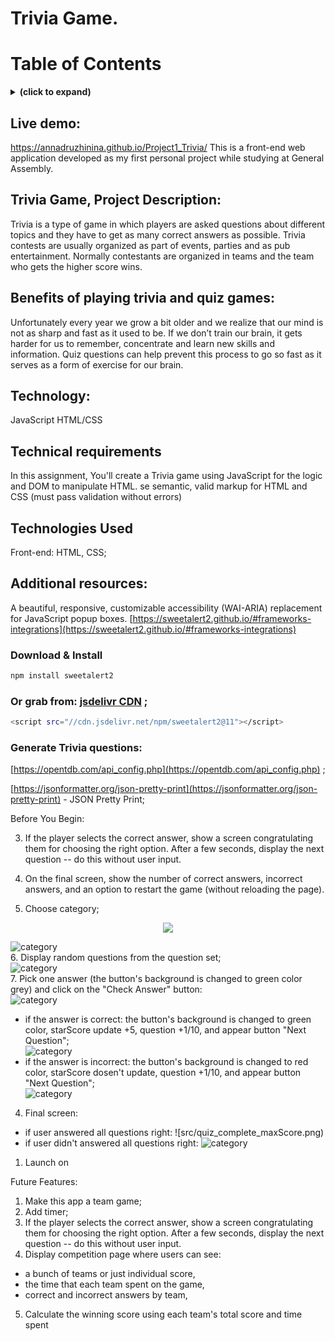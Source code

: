 # Trivia Game.
# Table of Contents

<details>
<summary><b>(click to expand)</b></summary>
<!-- MarkdownTOC -->
  
1. [Live demo](##liveDemo)
1. [Description](##description)
1. [Benefits of playing trivia and quiz games](##benefits)
1. [Technology](##technology)  

<!-- /MarkdownTOC -->
</details>


<a id="liveDemo"></a>
## Live demo:

https://annadruzhinina.github.io/Project1_Trivia/
This is a front-end web application developed as my first personal project while studying at General
Assembly.

<a id="description"></a>
## Trivia Game, Project Description:

Trivia is a type of game in which players are asked questions about different topics and they have to get as many correct answers as possible. Trivia contests are usually organized as part of events, parties and as pub entertainment. Normally contestants are organized in teams and the team who gets the higher score wins.

<a id="benefits"></a>
## Benefits of playing trivia and quiz games:

Unfortunately every year we grow a bit older and we realize that our mind is not as sharp and fast as it used to be. If we don’t train our brain, it gets harder for us to remember, concentrate and learn new skills and information.
Quiz questions can help prevent this process to go so fast as it serves as a form of exercise for our brain.

<a id="technology"></a>
## Technology:

JavaScript
HTML/CSS

## Technical requirements

In this assignment, You'll create a Trivia game using JavaScript for the logic and DOM to manipulate HTML. se semantic, valid markup for HTML and CSS (must pass validation without errors)

## Technologies Used

Front-end: HTML, CSS;

## Additional resources:

A beautiful, responsive, customizable accessibility (WAI-ARIA) replacement for JavaScript popup boxes.
[https://sweetalert2.github.io/#frameworks-integrations](https://sweetalert2.github.io/#frameworks-integrations)

### Download & Install

```bash
npm install sweetalert2
```

### Or grab from: [jsdelivr CDN](https://www.jsdelivr.com/package/npm/sweetalert2) ;

```bash
<script src="//cdn.jsdelivr.net/npm/sweetalert2@11"></script>
```

### Generate Trivia questions:

[https://opentdb.com/api_config.php](https://opentdb.com/api_config.php) ;

[https://jsonformatter.org/json-pretty-print](https://jsonformatter.org/json-pretty-print) - JSON Pretty Print;

Before You Begin:




3. If the player selects the correct answer, show a screen congratulating them for choosing the right option. After a few seconds, display the next question -- do this without user input.
4. On the final screen, show the number of correct answers, incorrect answers, and an option to restart the game (without reloading the page).

5. Choose category;

<div style="text-align:center"><img src="choose_category.jpg" /></div>

![category](src/choose_category.jpg)<br> 6. Display random questions from the question set;<br>
![category](src/question.jpg)<br> 7. Pick one answer (the button's background is changed to green color grey) and click on the "Check Answer" button:<br>
![category](src/selected_question.jpg)<br>

- if the answer is correct: the button's background is changed to green color, starScore update +5, question +1/10, and appear button "Next Question";<br>
  ![category](src/right_answer.jpg)<br>
- if the answer is incorrect: the button's background is changed to red color, starScore dosen't update, question +1/10, and appear button "Next Question";<br>
  ![category](src/wrong_answer.jpg)<br>

4. Final screen:

- if user answered all questions right:
  ![src/quiz_complete_maxScore.png)
- if user didn't answered all questions right:
  ![category](src/quiz_complete.jpg)



1. Launch on

Future Features:

1. Make this app a team game;
2. Add timer;
3. If the player selects the correct answer, show a screen congratulating them for choosing the right option. After a few seconds, display the next question -- do this without user input.
4. Display competition page where users can see:

- a bunch of teams or just individual score,
- the time that each team spent on the game,
- correct and incorrect answers by team,

5. Calculate the winning score using each team's total score and time spent
